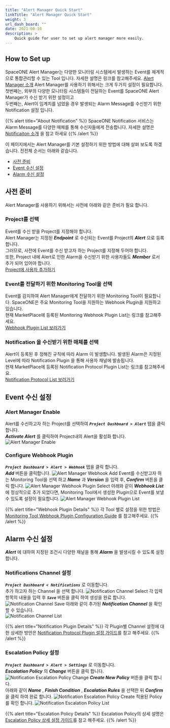 ```yaml
---
title: "Alert Manager Quick Start"
linkTitle: "Alert Manager Quick Start"
weight: 3
url_dash_board: ""
date: 2021-08-10
description: >
    Quick guide for user to set up alert manager more easily.
---
```


## How to Set up
SpaceONE Alert Manager는 다양한 모니터링 시스템에서 발생하는 Event를 체계적으로 통합관리할 수 있는 Tool 입니다. 자세한 설명은 링크를 참고해주세요. 
[Alert Manager 소개](/docs/guides/user_guide/monitoring/)
Alert Manager를 사용하기 위해서는 크게 두가지 설정이 필요합니다.<br>
첫번째는, 외부의 다양한 모니터링 시스템들이 전달하는 Event를 SpaceONE Alert Manager가 수신 받기 위한 설정이고<br>
두번째는, Alert이 임계치를 넘었을 경우 발생되는 Alarm Message를 수신받기 위한 Notification 설정 입니다.

{{% alert title="About Notification" %}}
SpaceONE Notification 서비스는 Alarm Message를 다양한 매체를 통해 수신자들에게 전송합니다. 자세한 설명은 [Notificaiton 소개](/docs/guides/user_guide/notification/) 을 참고 하세요
{{% /alert %}}

이 페이지에서는 Alert Manager를 기본 설정하기 위한 방법에 대해 살펴 보도록 하겠습니다. 전전체 순서는 아래와 같습니다.
* [사전 준비](#사전-준비)
* [Event 수신 설정](#event-수신-설정)
* [Alarm 수신 설정](#alarm-수신-설정)

## 사전 준비
Alert Manager를 사용하기 위해서는 사전에 아래와 같은 준비가 필요 합니다. 

### Project를 선택 
Event를 수신 받을 Project를 지정해야 합니다.<br>
Alert Manager는 지정된 _**Endpoint**_ 로 수신되는 Event를 Project의 _**Alert**_ 으로 등록 합니다.<br>
그러므로, 사전에 Event를 수신 받고자 하는 Project를 지정해 두어야 합니다.<br>
또한, Project 내에 Alert로 인한 Alarm을 수신받기 위한 사용자들도 _**Member**_ 로서 추가 되어 있어야 합니다.<br>
[Project에 사용자 추가하기](/docs/guides/user_guide/project/project_management/#add-member)

### Event를 전달하기 위한 Monitoring Tool을 선택
Event를 감지하여 Alert Manager에게 전달하기 위한 Monitoring Tool이 필요합니다. SpaceONE은 주요 Monitoring Tool을 지원하는 Webhook Plugin을 지원하고 있습니다.<br>
현재 MarketPlace에 등록된 Monitoring Webhook Plugin List는 링크를 참고해주세요.<br>
[Webhook Plugin List 보러가기](/docs/references/supported_technologies/#webhook)


### Notification 을 수신받기 위한 매체를 선택
Alert이 등록된 후 정해진 규칙에 따라 Alarm 이 발생합니다. 발생된 Alarm은 지정된 Level에 따라 Notification Plugin 을 통해 사용자 채널에 발송됩니다.<br>
현재 MarketPlace에 등록된 Notification Protocol Plugin List는 링크를 참고해주세요.<br>
[Notification Protocol List 보러가기](/docs/references/supported_technologies/#notification)

## Event 수신 설정

### Alert Manager Enable
Alert를 수신하고자 하는 Project를 선택하여 _**`Project Dashboard > Alert`**_ 탭을 클릭 합니다.<br> 
_**Activate Alert**_ 를 클릭하여 Project내의 Alert을 활성화 합니다.
![Alert Manager Enable](/docs/guides/user_guide/gettingstart/alert_manager_img/alert_manager_img_01.png)

### Configure Webhook Plugin
_**`Project Dashboard > Alert > Webhook`**_ 탭을 클릭 합니다.<br> 
_**Add**_ 버튼을 클릭합니다.
![Alert Manager Webhook Add](/docs/guides/user_guide/gettingstart/alert_manager_img/alert_manager_img_02.png)
Event를 수신받고자 하는 Monitoring Tool을 선택 하고 _**Name**_ 과 _**Version**_ 을 입력 후, _**Confirm**_ 버튼을 클릭 합니다.
![Alert Manager Webhook Plugin Select](/docs/guides/user_guide/gettingstart/alert_manager_img/alert_manager_img_03.png)
아래와 같이 _**Webhook List**_ 에 정상적으로 추가 되었다면, Monitoring Tool에서 생성한 Plugin으로 Event를 보낼 수 있도록 설정이 필요합니다.
![Alert Manager Webhook Plugin List](/docs/guides/user_guide/gettingstart/alert_manager_img/alert_manager_img_06.png)

{{% alert title="Webhook Plugin Details" %}}
각 Tool 별로 설정을 위한 방법은 [Monitoring Tool Webhook Plugin Configuration Guide](/docs/guides/user_guide/monitoring/webhook_settings/) 를 참고해주세요.
{{% /alert %}}



## Alarm 수신 설정
_**Alert**_ 에 대하여 지정된 조건시 다양한 채널을 통해 _**Alarm**_ 을 발생시킬 수 있도록 설정 합니다.

### Notifications Channel 설정
_**`Project Dashboard < Notifications`**_ 로 이동합니다.<br> 
추가 하고자 하는 Channel 을 선택 합니다. 
![Notification Channel Select](/docs/guides/user_guide/gettingstart/alert_manager_img/alert_manager_img_05.png)
각 입력 항목의 내용을 입력 후 _**`Save`**_ 버튼을 클릭 하여 생성을 완료 합니다.
![Notification Channel Save](/docs/guides/user_guide/gettingstart/alert_manager_img/alert_manager_img_07.png)
아래와 같이 추가된 _**Notification Channel**_ 을 확인할 수 있습니다.  
![Notification Channel List](/docs/guides/user_guide/gettingstart/alert_manager_img/alert_manager_img_08.png)

{{% alert title="Notification Plugin Details" %}}
각 Plugin별 Channel 설정에 대한 상세한 방안은 [Notification Protocol Plugin 설정 가이드](/docs/guides/user_guide/notification/protocol_settings/)를 참고 해주세요.
{{% /alert %}}

### Escalation Policy 설정
_**`Project Dashboard > Alert > Settings`**_ 로 이동합니다.<br>
_**Escalation Policy**_ 의 _**Change**_ 버튼을 클릭 합니다.
![Notification Escalation Policy Change](/docs/guides/user_guide/gettingstart/alert_manager_img/alert_manager_img_04.png)
_**Create New Policy**_ 버튼을 클릭 합니다.<br> 
아래와 같이 _**Name**_ , _**Finish Condition**_ , _**Escalation Rules**_ 을 선택한 뒤 _**Confirm**_ 을 클릭 하여 완료 합니다.
![Notification Escalation Policy Create](/docs/guides/user_guide/gettingstart/alert_manager_img/alert_manager_img_09.png)
적용된 Policy를 확인 합니다.
![Notification Escalation Policy List](/docs/guides/user_guide/gettingstart/alert_manager_img/alert_manager_img_10.png)

{{% alert title="Escalation Policy Details" %}}
Escalation Policy의 상세 설명은  [Escalation Policy 상세 설정 가이드](/docs/guides/admin_guide/monitoring/alert_manager/escalation-policy/)를 참고 해주세요.
{{% /alert %}}
